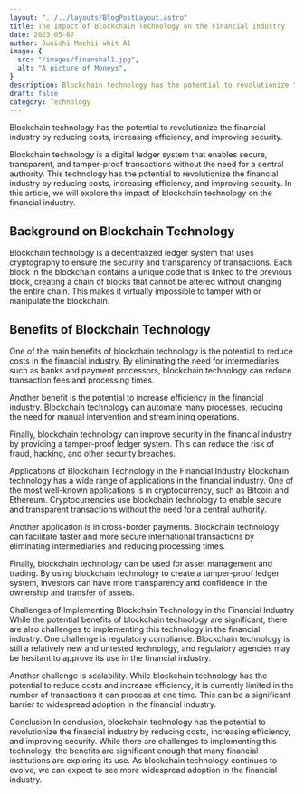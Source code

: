 ```yaml
---
layout: "../../layouts/BlogPostLayout.astro"
title: The Impact of Blockchain Technology on the Financial Industry
date: 2023-05-07
author: Junichi Machii whit AI
image: {
  src: "/images/finanshal1.jpg",
  alt: "A picture of Moneys",
}
description: Blockchain technology has the potential to revolutionize the financial industry by reducing costs, increasing efficiency, and improving security.
draft: false
category: Technology
---
```


Blockchain technology has the potential to revolutionize the financial industry by reducing costs, increasing efficiency, and improving security.

Blockchain technology is a digital ledger system that enables secure, transparent, and tamper-proof transactions without the need for a central authority. This technology has the potential to revolutionize the financial industry by reducing costs, increasing efficiency, and improving security. In this article, we will explore the impact of blockchain technology on the financial industry.

## Background on Blockchain Technology

Blockchain technology is a decentralized ledger system that uses cryptography to ensure the security and transparency of transactions. Each block in the blockchain contains a unique code that is linked to the previous block, creating a chain of blocks that cannot be altered without changing the entire chain. This makes it virtually impossible to tamper with or manipulate the blockchain.

## Benefits of Blockchain Technology

One of the main benefits of blockchain technology is the potential to reduce costs in the financial industry. By eliminating the need for intermediaries such as banks and payment processors, blockchain technology can reduce transaction fees and processing times.

Another benefit is the potential to increase efficiency in the financial industry. Blockchain technology can automate many processes, reducing the need for manual intervention and streamlining operations.

Finally, blockchain technology can improve security in the financial industry by providing a tamper-proof ledger system. This can reduce the risk of fraud, hacking, and other security breaches.

Applications of Blockchain Technology in the Financial Industry
Blockchain technology has a wide range of applications in the financial industry. One of the most well-known applications is in cryptocurrency, such as Bitcoin and Ethereum. Cryptocurrencies use blockchain technology to enable secure and transparent transactions without the need for a central authority.

Another application is in cross-border payments. Blockchain technology can facilitate faster and more secure international transactions by eliminating intermediaries and reducing processing times.

Finally, blockchain technology can be used for asset management and trading. By using blockchain technology to create a tamper-proof ledger system, investors can have more transparency and confidence in the ownership and transfer of assets.

Challenges of Implementing Blockchain Technology in the Financial Industry
While the potential benefits of blockchain technology are significant, there are also challenges to implementing this technology in the financial industry. One challenge is regulatory compliance. Blockchain technology is still a relatively new and untested technology, and regulatory agencies may be hesitant to approve its use in the financial industry.

Another challenge is scalability. While blockchain technology has the potential to reduce costs and increase efficiency, it is currently limited in the number of transactions it can process at one time. This can be a significant barrier to widespread adoption in the financial industry.

Conclusion
In conclusion, blockchain technology has the potential to revolutionize the financial industry by reducing costs, increasing efficiency, and improving security. While there are challenges to implementing this technology, the benefits are significant enough that many financial institutions are exploring its use. As blockchain technology continues to evolve, we can expect to see more widespread adoption in the financial industry.